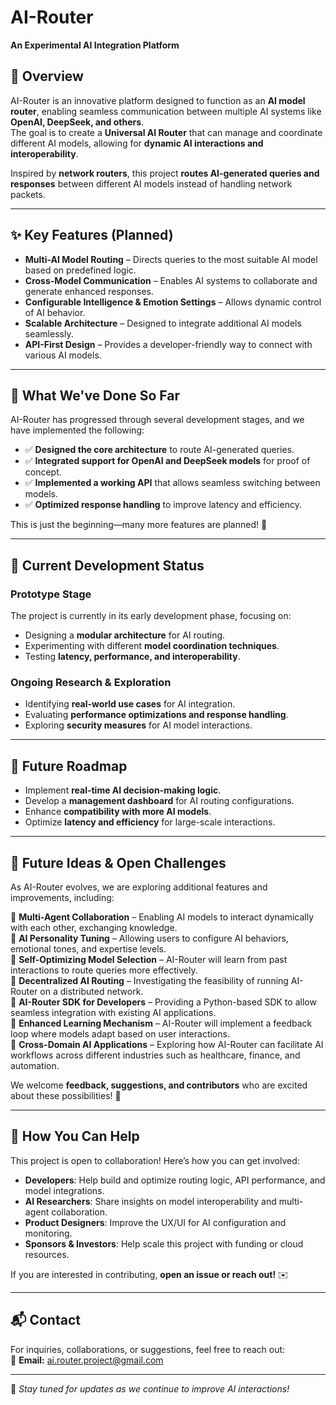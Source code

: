 # AI-Router  
**An Experimental AI Integration Platform**

## 📌 Overview  
AI-Router is an innovative platform designed to function as an **AI model router**, enabling seamless communication between multiple AI systems like **OpenAI, DeepSeek, and others**.  
The goal is to create a **Universal AI Router** that can manage and coordinate different AI models, allowing for **dynamic AI interactions and interoperability**.  

Inspired by **network routers**, this project **routes AI-generated queries and responses** between different AI models instead of handling network packets.  

---

## ✨ Key Features (Planned)  
- **Multi-AI Model Routing** – Directs queries to the most suitable AI model based on predefined logic.  
- **Cross-Model Communication** – Enables AI systems to collaborate and generate enhanced responses.  
- **Configurable Intelligence & Emotion Settings** – Allows dynamic control of AI behavior.  
- **Scalable Architecture** – Designed to integrate additional AI models seamlessly.  
- **API-First Design** – Provides a developer-friendly way to connect with various AI models.  

---

## 🔨 What We've Done So Far  
AI-Router has progressed through several development stages, and we have implemented the following:  

- ✅ **Designed the core architecture** to route AI-generated queries.  
- ✅ **Integrated support for OpenAI and DeepSeek models** for proof of concept.  
- ✅ **Implemented a working API** that allows seamless switching between models.  
- ✅ **Optimized response handling** to improve latency and efficiency.  

This is just the beginning—many more features are planned! 🚀  

---

## 🚀 Current Development Status  
### Prototype Stage  
The project is currently in its early development phase, focusing on:  
- Designing a **modular architecture** for AI routing.  
- Experimenting with different **model coordination techniques**.  
- Testing **latency, performance, and interoperability**.  

### Ongoing Research & Exploration  
- Identifying **real-world use cases** for AI integration.  
- Evaluating **performance optimizations and response handling**.  
- Exploring **security measures** for AI model interactions.  

---

## 📅 Future Roadmap  
- Implement **real-time AI decision-making logic**.  
- Develop a **management dashboard** for AI routing configurations.  
- Enhance **compatibility with more AI models**.  
- Optimize **latency and efficiency** for large-scale interactions.  

---

## 🌟 Future Ideas & Open Challenges  
As AI-Router evolves, we are exploring additional features and improvements, including:  

🔹 **Multi-Agent Collaboration** – Enabling AI models to interact dynamically with each other, exchanging knowledge.  
🔹 **AI Personality Tuning** – Allowing users to configure AI behaviors, emotional tones, and expertise levels.  
🔹 **Self-Optimizing Model Selection** – AI-Router will learn from past interactions to route queries more effectively.  
🔹 **Decentralized AI Routing** – Investigating the feasibility of running AI-Router on a distributed network.  
🔹 **AI-Router SDK for Developers** – Providing a Python-based SDK to allow seamless integration with existing AI applications.  
🔹 **Enhanced Learning Mechanism** – AI-Router will implement a feedback loop where models adapt based on user interactions.  
🔹 **Cross-Domain AI Applications** – Exploring how AI-Router can facilitate AI workflows across different industries such as healthcare, finance, and automation.  

We welcome **feedback, suggestions, and contributors** who are excited about these possibilities! 🚀  

---

## 🤝 How You Can Help  
This project is open to collaboration! Here’s how you can get involved:  

- **Developers**: Help build and optimize routing logic, API performance, and model integrations.  
- **AI Researchers**: Share insights on model interoperability and multi-agent collaboration.  
- **Product Designers**: Improve the UX/UI for AI configuration and monitoring.  
- **Sponsors & Investors**: Help scale this project with funding or cloud resources.  

If you are interested in contributing, **open an issue or reach out!** ✉️  

---

## 📬 Contact  
For inquiries, collaborations, or suggestions, feel free to reach out:  
📩 **Email:** [ai.router.project@gmail.com](mailto:ai.router.project@gmail.com)  

---  

🎉 *Stay tuned for updates as we continue to improve AI interactions!*

